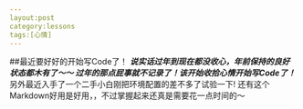 ```yaml
---
layout:post
category:lessons
tags:[心情]
---
```

##最近要好好的开始写Code了！
___说实话过年到现在都没收心，年前保持的良好状态都木有了～～ 过年的那点屁事就不记录了！该开始收拾心情开始写Code了！___  
另外最近入手了一个二手小白刚把环境配置的差不多了试验一下!
还有这个Markdown好用是好用，，不过掌握起来还真是需要花一点时间的～